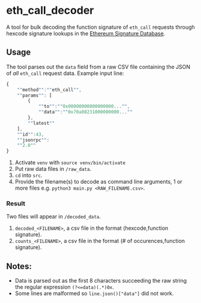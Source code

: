 # eth_call_decoder
A tool for bulk decoding the function signature of `eth_call` requests through hexcode signature lookups in the [Ethereum Signature Database](https://www.4byte.directory/). 

## Usage
The tool parses out the `data` field from a raw CSV file containing the JSON of *all* `eth_call` request data. Example input line:
```javascript
{
    ""method"":""eth_call"",
    ""params"": [
        {
            ""to"":""0x00000000000000000..."",
            ""data"":""0x70a08231000000000...""
        },
        ""latest""
    ],
    ""id"":43,
    ""jsonrpc"":
    ""2.0""
}
```

1. Activate `venv` with `source venv/bin/activate`
2. Put raw data files in `/raw_data`.
3. `cd` into `src`.
4. Provide the filename(s) to decode as command line arguments, 1 or more files e.g. `python3 main.py <RAW_FILENAME.csv>`.

### Result
Two files will appear in `/decoded_data`.
1. `decoded_<FILENAME>`, a csv file in the format \(hexcode,function signature\).
2. `counts_<FILENAME>`, a csv file in the format \(# of occurences,function signature\).

**Notes:**
- 
- Data is parsed out as the first 8 characters succeeding the raw string the regular expression `(?<=data)(.*)0x`.
- Some lines are malformed so `line.json()["data"]` did not work.